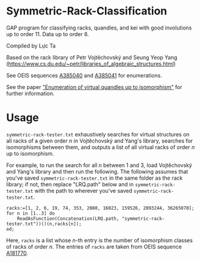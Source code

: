 # Symmetric-Rack-Classification
GAP program for classifying racks, quandles, and kei with good involutions up to order 11. Data up to order 8.

Compiled by Lực Ta

Based on the rack library of Petr Vojtěchovský and Seung Yeop Yang (https://www.cs.du.edu/~petr/libraries_of_algebraic_structures.html)

See OEIS sequences [A385040](https://oeis.org/A385040) and [A385041](https://oeis.org/A385041) for enumerations.

See the paper ["Enumeration of virtual quandles up to isomorphism"](https://arxiv.org/abs/2506.16536) for further information.

# Usage
`symmetric-rack-tester.txt` exhaustively searches for virtual structures on all racks of a given order _n_ in Vojtěchovský and Yang's library, searches for isomorphisms between them, and outputs a list of all virtual racks of order _n_ up to isomorphism.

For example, to run the search for all _n_ between 1 and 3, load Vojtěchovský and Yang's library and then run the following. The following assumes that you've saved `symmetric-rack-tester.txt` in the same folder as the rack library; if not, then replace "LRQ.path" below and in `symmetric-rack-tester.txt` with the path to wherever you've saved `symmetric-rack-tester.txt`.
```
racks:=[1, 2, 6, 19, 74, 353, 2080, 16023, 159526, 2093244, 36265070];
for n in [1..3] do
	ReadAsFunction(Concatenation(LRQ.path, "symmetric-rack-tester.txt"))()(n,racks[n]);
od;
```
Here, `racks` is a list whose _n_-th entry is the number of isomorphism classes of racks of order _n_. The entries of `racks` are taken from OEIS sequence [A181770](https://oeis.org/A181770).
